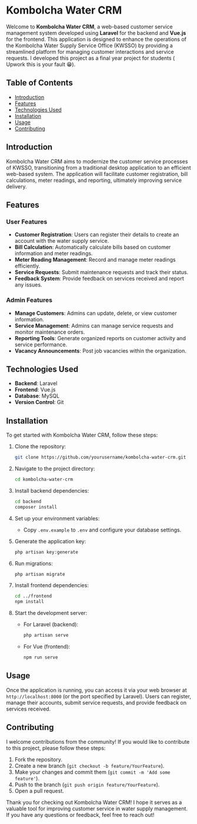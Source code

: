 # Kombolcha Water CRM

Welcome to **Kombolcha Water CRM**, a web-based customer service management system developed using **Laravel** for the backend and **Vue.js** for the frontend. This application is designed to enhance the operations of the Kombolcha Water Supply Service Office (KWSSO) by providing a streamlined platform for managing customer interactions and service requests. I  developed this project  as a final year project for students ( Upwork this is your fault 😁).

## Table of Contents

- [Introduction](#introduction)
- [Features](#features)
- [Technologies Used](#technologies-used)
- [Installation](#installation)
- [Usage](#usage)
- [Contributing](#contributing)
 

## Introduction

Kombolcha Water CRM aims to modernize the customer service processes of KWSSO, transitioning from a traditional desktop application to an efficient web-based system. The application will facilitate customer registration, bill calculations, meter readings, and reporting, ultimately improving service delivery.  

## Features

### User Features
- **Customer Registration**: Users can register their details to create an account with the water supply service.
- **Bill Calculation**: Automatically calculate bills based on customer information and meter readings.
- **Meter Reading Management**: Record and manage meter readings efficiently.
- **Service Requests**: Submit maintenance requests and track their status.
- **Feedback System**: Provide feedback on services received and report any issues.

### Admin Features
- **Manage Customers**: Admins can update, delete, or view customer information.
- **Service Management**: Admins can manage service requests and monitor maintenance orders.
- **Reporting Tools**: Generate organized reports on customer activity and service performance.
- **Vacancy Announcements**: Post job vacancies within the organization.

## Technologies Used

- **Backend**: Laravel
- **Frontend**: Vue.js
- **Database**: MySQL
- **Version Control**: Git
 

## Installation

To get started with Kombolcha Water CRM, follow these steps:

1. Clone the repository:
   ```bash
   git clone https://github.com/yourusername/kombolcha-water-crm.git
   ```

2. Navigate to the project directory:
   ```bash
   cd kombolcha-water-crm
   ```

3. Install backend dependencies:
   ```bash
   cd backend
   composer install
   ```

4. Set up your environment variables:
   - Copy `.env.example` to `.env` and configure your database settings.

5. Generate the application key:
   ```bash
   php artisan key:generate
   ```

6. Run migrations:
   ```bash
   php artisan migrate
   ```

7. Install frontend dependencies:
   ```bash
   cd ../frontend
   npm install
   ```

8. Start the development server:
   - For Laravel (backend):
     ```bash
     php artisan serve
     ```
   - For Vue (frontend):
     ```bash
     npm run serve
     ```

## Usage

Once the application is running, you can access it via your web browser at `http://localhost:8000` (or the port specified by Laravel). Users can register, manage their accounts, submit service requests, and provide feedback on services received.

## Contributing

I welcome contributions from the community! If you would like to contribute to this project, please follow these steps:

1. Fork the repository.
2. Create a new branch (`git checkout -b feature/YourFeature`).
3. Make your changes and commit them (`git commit -m 'Add some feature'`).
4. Push to the branch (`git push origin feature/YourFeature`).
5. Open a pull request.

 
Thank you for checking out Kombolcha Water CRM! I hope it serves as a valuable tool for improving customer service in water supply management. If you have any questions or feedback, feel free to reach out!

 
